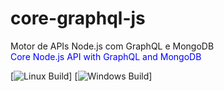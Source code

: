# core-graphql-js

Motor de APIs Node.js com GraphQL e MongoDB  
<span style="color:blue">Core Node.js API with GraphQL and MongoDB</span>  
  
  [![Linux Build][travis-image]]
  [![Windows Build][appveyor-image]]





[travis-image]: https://img.shields.io/travis/expressjs/express/master.svg?label=linux
[appveyor-image]: https://img.shields.io/appveyor/ci/dougwilson/express/master.svg?label=windows